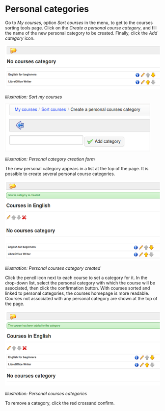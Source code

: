 # Personal categories

Go to _My courses_, option _Sort courses_ in the menu, to get to the courses sorting tools page. Click on the _Create a personal course category_, and fill the name of the new personal category to be created. Finally, click the _Add category_ icon.

![](../../.gitbook/assets/images19%20%285%29.png)

_Illustration: Sort my courses_

![](../../.gitbook/assets/images272.png)

_Illustration: Personal category creation form_

The new personal category appears in a list at the top of the page. It is possible to create several personal course categories.

![](../../.gitbook/assets/images273.png)

_Illustration: Personal courses category created_

Click the pencil icon next to each course to set a category for it. In the drop-down list, select the personal category with which the course will be associated, then click the confirmation button. With courses sorted and linked to personal categories, the courses homepage is more readable. Courses not associated with any personal category are shown at the top of the page.

![](../../.gitbook/assets/images20%20%283%29.png)

_Illustration: Personal courses categories_

To remove a category, click the red crossand confirm.

